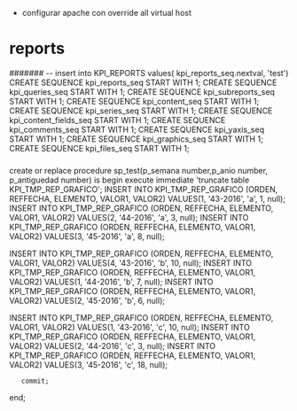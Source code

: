 * configurar apache con override all virtual host

# reports
#######
-- insert into KPI_REPORTS values( kpi_reports_seq.nextval, 'test')
CREATE SEQUENCE kpi_reports_seq START WITH 1;
CREATE SEQUENCE kpi_queries_seq START WITH 1;
CREATE SEQUENCE kpi_subreports_seq START WITH 1;
CREATE SEQUENCE kpi_content_seq START WITH 1;
CREATE SEQUENCE kpi_series_seq START WITH 1;
CREATE SEQUENCE kpi_content_fields_seq START WITH 1;
CREATE SEQUENCE kpi_comments_seq START WITH 1;
CREATE SEQUENCE kpi_yaxis_seq START WITH 1;
CREATE SEQUENCE kpi_graphics_seq START WITH 1;
CREATE SEQUENCE kpi_files_seq START WITH 1;
#####



create or replace procedure sp_test(p_semana number,p_anio number, p_antiguedad number)
is
begin
 execute immediate 'truncate table KPI_TMP_REP_GRAFICO';
INSERT INTO KPI_TMP_REP_GRAFICO (ORDEN, REFFECHA, ELEMENTO, VALOR1, VALOR2) VALUES(1, '43-2016', 'a', 1, null);
INSERT INTO KPI_TMP_REP_GRAFICO  (ORDEN, REFFECHA, ELEMENTO, VALOR1, VALOR2) VALUES(2, '44-2016', 'a', 3, null);
INSERT INTO KPI_TMP_REP_GRAFICO  (ORDEN, REFFECHA, ELEMENTO, VALOR1, VALOR2) VALUES(3, '45-2016', 'a', 8, null);

INSERT INTO KPI_TMP_REP_GRAFICO  (ORDEN, REFFECHA, ELEMENTO, VALOR1, VALOR2) VALUES(4, '43-2016', 'b', 10, null);
INSERT INTO KPI_TMP_REP_GRAFICO  (ORDEN, REFFECHA, ELEMENTO, VALOR1, VALOR2) VALUES(1, '44-2016', 'b', 7, null);
INSERT INTO KPI_TMP_REP_GRAFICO  (ORDEN, REFFECHA, ELEMENTO, VALOR1, VALOR2) VALUES(2, '45-2016', 'b', 6, null);

INSERT INTO KPI_TMP_REP_GRAFICO  (ORDEN, REFFECHA, ELEMENTO, VALOR1, VALOR2) VALUES(1, '43-2016', 'c', 10, null);
INSERT INTO KPI_TMP_REP_GRAFICO  (ORDEN, REFFECHA, ELEMENTO, VALOR1, VALOR2) VALUES(2, '44-2016', 'c', 3, null);
INSERT INTO KPI_TMP_REP_GRAFICO  (ORDEN, REFFECHA, ELEMENTO, VALOR1, VALOR2) VALUES(3, '45-2016', 'c', 18, null);


       commit;
 
end;